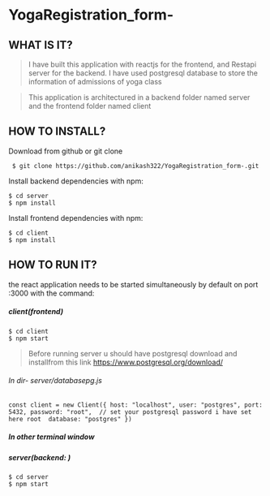 # YogaRegistration_form-

## WHAT IS IT?

>I have built this application with reactjs  for the frontend, and Restapi server for the backend.
>I have used postgresql database to store the information of admissions of yoga class

> This application is architectured in a backend folder named server and the frontend folder named client 

## HOW TO INSTALL?
Download from github or git clone
```
 $ git clone https://github.com/anikash322/YogaRegistration_form-.git

```

Install backend dependencies with npm:

```
$ cd server 
$ npm install
```

Install frontend dependencies with npm:

```
$ cd client
$ npm install
```

## HOW TO RUN IT?

 the react application needs to be started simultaneously  by default on port :3000 with the command:

##### client(frontend)
```
$ cd client
$ npm start
```
> Before running server u should have postgresql download and installfrom this link https://www.postgresql.org/download/
###### In dir- server/databasepg.js
`const client = new Client({
    host: "localhost",
    user: "postgres",
    port: 5432,
    password: "root",  // set your postgresql password i have set here root 
    database: "postgres"
})
`
##### In other terminal window
##### server(backend: )
```
$ cd server
$ npm start
```


